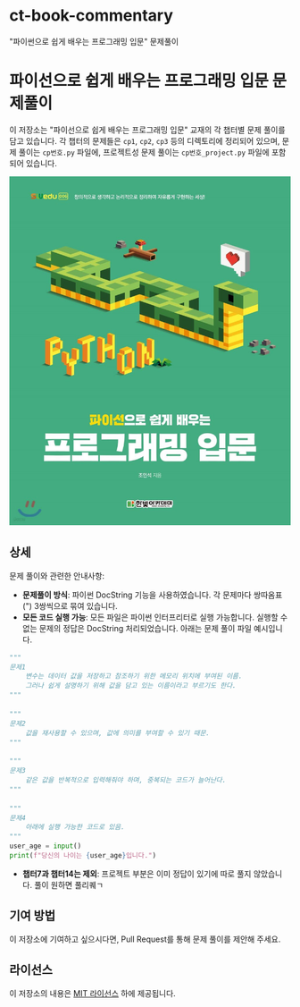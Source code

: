 # ct-book-commentary
"파이썬으로 쉽게 배우는 프로그래밍 입문" 문제풀이

# 파이선으로 쉽게 배우는 프로그래밍 입문 문제풀이
이 저장소는 "파이선으로 쉽게 배우는 프로그래밍 입문" 교재의 각 챕터별 문제 풀이를 담고 있습니다. 각 챕터의 문제들은 `cp1`, `cp2`, `cp3` 등의 디렉토리에 정리되어 있으며, 문제 풀이는 `cp번호.py` 파일에, 프로젝트성 문제 풀이는 `cp번호_project.py` 파일에 포함되어 있습니다.

![책표지](book.jpg)

## 상세

문제 풀이와 관련한 안내사항:

- **문제풀이 방식**: 파이썬 DocString 기능을 사용하였습니다. 각 문제마다 쌍따옴표(") 3쌍씩으로 묶여 있습니다.
- **모든 코드 실행 가능**: 모든 파일은 파이썬 인터프리터로 실행 가능합니다. 실행할 수 없는 문제의 정답은 DocString 처리되었습니다.
아래는 문제 풀이 파일 예시입니다.

```python
"""
문제1
    변수는 데이터 값을 저장하고 참조하기 위한 메모리 위치에 부여된 이름.
    그러나 쉽게 설명하기 위해 값을 담고 있는 이름이라고 부르기도 한다.
"""

"""
문제2
    값을 재사용할 수 있으며, 값에 의미를 부여할 수 있기 때문.
"""

"""
문제3
    같은 값을 반복적으로 입력해줘야 하며, 중복되는 코드가 늘어난다.
"""

"""
문제4
    아래에 실행 가능한 코드로 있음.
"""
user_age = input()
print(f"당신의 나이는 {user_age}입니다.")
```

- **챕터7과 챕터14는 제외**: 프로젝트 부분은 이미 정답이 있기에 따로 풀지 않았습니다. 풀이 원하면 풀리퀘ㄱ

## 기여 방법

이 저장소에 기여하고 싶으시다면, Pull Request를 통해 문제 풀이를 제안해 주세요.

## 라이선스

이 저장소의 내용은 [MIT 라이선스](https://opensource.org/license/mit) 하에 제공됩니다.
